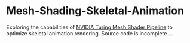 # Mesh-Shading-Skeletal-Animation

Exploring the capabilities of [NVIDIA Turing Mesh Shader Pipeline](https://developer.nvidia.com/blog/introduction-turing-mesh-shaders/) to optimize skeletal animation rendering. Source code is incomplete ...
